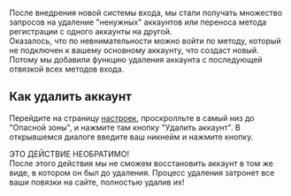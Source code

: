 После внедрения новой системы входа, мы стали получать множество запросов на удаление "ненужных" аккаунтов или переноса метода регистрации с одного аккаунты на другой.  
Оказалось, что по невнимательности можно войти по методу, который не подключен к вашему основному аккаунту, что создаст новый. Потому мы добавили функцию удаления аккаунта с последующей отвязкой всех методов входа.

## Как удалить аккаунт
Перейдите на страницу [настроек](/me/settings), проскролльте в самый низ до "Опасной зоны", и нажмите там кнопку "Удалить аккаунт". В открывшемся диалоге введите ваш никнейм и нажмите кнопку.  

<Warn>
ЭТО ДЕЙСТВИЕ НЕОБРАТИМО!</br>
После этого действия мы не сможем восстановить аккаунт в том же виде, в котором он был до удаления. Процесс удаления затронет все ваши повязки на сайте, полностью удалив их!
</Warn>